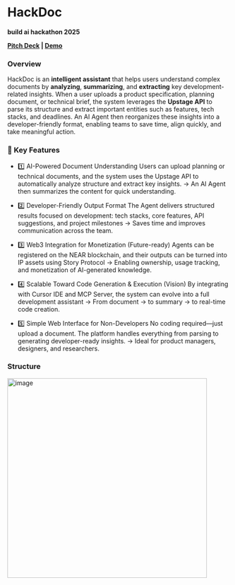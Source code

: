# HackDoc
**build ai hackathon 2025**

**[Pitch Deck](https://docs.google.com/presentation/d/1sHUXiuc_Hk1PehybmVWajDMGRdt-xrYR7U_G-QbbV1o/edit?slide=id.g34b59c93e4c_0_83#slide=id.g34b59c93e4c_0_83) | [Demo](https://youtu.be/_J9Dh1Y7Tc4)**

### Overview
HackDoc is an **intelligent assistant** that helps users understand complex documents by **analyzing**, **summarizing**, and **extracting** key development-related insights. When a user uploads a product specification, planning document, or technical brief, the system leverages the **Upstage API** to parse its structure and extract important entities such as features, tech stacks, and deadlines. An AI Agent then reorganizes these insights into a developer-friendly format, enabling teams to save time, align quickly, and take meaningful action. 


### 🔑 Key Features
- 1️⃣ AI-Powered Document Understanding
Users can upload planning or technical documents,
 and the system uses the Upstage API to automatically analyze structure and extract key insights.
 → An AI Agent then summarizes the content for quick understanding.

- 2️⃣ Developer-Friendly Output Format
The Agent delivers structured results focused on development:
 tech stacks, core features, API suggestions, and project milestones
 → Saves time and improves communication across the team.

- 3️⃣ Web3 Integration for Monetization (Future-ready)
Agents can be registered on the NEAR blockchain,
 and their outputs can be turned into IP assets using Story Protocol
 → Enabling ownership, usage tracking, and monetization of AI-generated knowledge.

- 4️⃣ Scalable Toward Code Generation & Execution (Vision)
By integrating with Cursor IDE and MCP Server,
 the system can evolve into a full development assistant
 → From document → to summary → to real-time code creation.

- 5️⃣ Simple Web Interface for Non-Developers
No coding required—just upload a document.
 The platform handles everything from parsing to generating developer-ready insights.
 → Ideal for product managers, designers, and researchers.
 
### Structure
<img width="452" alt="image" src="https://github.com/user-attachments/assets/3965776b-4ab4-427c-af20-28f19de8e29e" />

